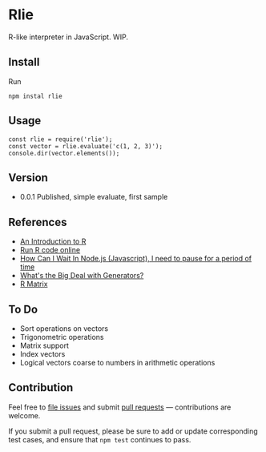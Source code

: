 # Rlie

R-like interpreter in JavaScript. WIP.

## Install

Run
```
npm instal rlie
```

## Usage

```
const rlie = require('rlie');
const vector = rlie.evaluate('c(1, 2, 3)');
console.dir(vector.elements());
```

## Version

- 0.0.1 Published, simple evaluate, first sample

## References

- [An Introduction to R](https://cran.r-project.org/doc/manuals/r-release/R-intro.html)
- [Run R code online](https://rdrr.io/snippets/)
- [How Can I Wait In Node.js (Javascript), l need to pause for a period of time](https://stackoverflow.com/questions/14249506/how-can-i-wait-in-node-js-javascript-l-need-to-pause-for-a-period-of-time)
- [What's the Big Deal with Generators?](http://devsmash.com/blog/whats-the-big-deal-with-generators)
- [R Matrix](https://www.datamentor.io/r-programming/matrix/)

## To Do

- Sort operations on vectors
- Trigonometric operations
- Matrix support
- Index vectors
- Logical vectors coarse to numbers in arithmetic operations

## Contribution

Feel free to [file issues](https://github.com/ajlopez/rlie) and submit
[pull requests](https://github.com/ajlopez/rlie/pulls) — contributions are
welcome.

If you submit a pull request, please be sure to add or update corresponding
test cases, and ensure that `npm test` continues to pass.

